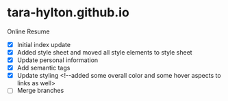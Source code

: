 # tara-hylton.github.io
Online Resume
- [x] Initial index update
- [x] Added style sheet and moved all style elements to style sheet
- [x] Update personal information
- [x] Add semantic tags
- [x] Update styling  <!--added some overall color and some hover aspects to links as well>
- [ ] Merge branches